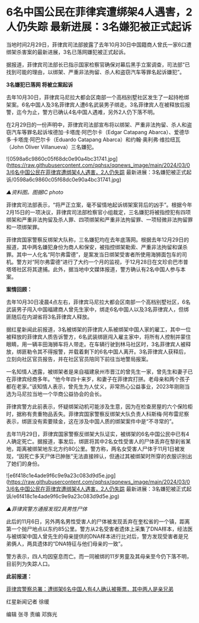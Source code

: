 # 6名中国公民在菲律宾遭绑架4人遇害，2人仍失踪 最新进展：3名嫌犯被正式起诉

当地时间2月29日，菲律宾司法部披露了去年10月30日中国籍商人曾氏一家6口遭绑架杀害案的最新进展，3名已落网嫌犯被正式起诉。

据报道，菲律宾司法部长已指示国家检察官确保对幕后黑手立案调查，司法部“已找到可能的理由，以绑架、严重非法拘留、杀人和盗窃汽车等罪名起诉嫌犯”。

**3名嫌犯已落网 将被立案起诉**

去年10月30日，菲律宾马尼拉大都会区南部一个高档别墅社区发生了一起持枪绑架案。6名中国人及3名菲律宾人遭6名武装男子绑走。3名菲律宾人在被释放后报警，迄今为止，警方已确认4名中国人遇难，另外2人仍下落不明。

在2月29日的一份声明中，菲律宾司法部宣布将以绑架、严重非法拘留、杀人和盗窃汽车等罪名起诉埃德加·卡塔庞·阿巴尔卡（Edgar Catapang
Abarca）、爱德华多·卡塔庞·阿巴尔卡（Eduardo Catapang Abarca）和约翰·奥利弗·维拉纽瓦（John Oliver
Villanueva）三名嫌犯。

![0598a6c9860c05f68dc0e90a4bc31741.jpg](https://raw.githubusercontent.com/qqhsx/qqnews_image/main/2024/03/03/6名中国公民在菲律宾遭绑架4人遇害，2人仍失踪 最新进展：3名嫌犯被正式起诉/0598a6c9860c05f68dc0e90a4bc31741.jpg)

_▲资料图。图据IC photo_

菲律宾司法部表示，“将严正立案，毫不留情地起诉绑架案背后的凶手”。根据今年2月15日的一项决议，菲律宾司法部检察官小组裁定，三名嫌犯将被指控犯有四项绑架和严重非法拘留及杀人罪、四项绑架和严重非法拘留罪、一项轻微非法拘留罪和一项绑架罪。

菲律宾国家警察反绑架大队称，三名嫌犯均在去年底落网。根据去年12月29日的报道，其中两名嫌犯身份为商人和保安，被指控绑架勒索、严重非法拘留和谋杀罪。其中一人化名“阿尔弗雷德”，是案发当日绑架受害者所使用海狮面包车的司机。警方对“阿尔弗雷德”进行了大约一个月的监视，于12月28日在文珍俞巴市普塔塔社区将其逮捕。此外，据当地中文媒体报道，警方确认有2名中国人参与本案。

**案情回顾：**

去年10月30日凌晨4点左右，菲律宾马尼拉大都会区南部一个高档别墅社区，6名武装男子闯入中国福建商人曾先生家中，绑走6名中国人以及3名菲律宾人，但绑匪随后在内湖省将3名菲律宾人释放。

据红星新闻此前报道，3名被绑架的菲律宾人系被绑架中国人家的雇工，其中一位被释放的菲律宾人质告诉警方，6名武装绑匪闯入雇主家中，将所有人控制并蒙住眼睛，用一辆丰田海狮车将人带走。在车辆行驶到林马社区时，3名菲律宾人被释放，绑匪勒令其不得报警，并载着剩下的6名中国人离开。3名菲律宾人获释后，立刻向社区官员报告，并在社区官员陪同下前往当地警局报案。

一名知情人透露，被绑架者是来自福建泉州市晋江的曾先生一家，曾先生和妻子已在菲律宾经商多年。“他今年四十来岁，和妻子在菲律宾打拼。老母亲和两个孩子都在老家。”该知情人表示，曾先生为人仗义，非常热心公益事业，2023年刚刚当选为马尼拉当地一个华商公益协会的会长。

菲律宾警方此前表示，怀疑绑架动机可能涉及生意，因为在检查房屋的六个保险柜时，据称有贵重物品丢失。菲律宾国家警察反绑架大队负责人科斯梅·阿布雷尼察表示，绑匪没有索要赎金，这在涉及中国人质的绑架案件中是“不寻常的”。

去年11月29日，菲律宾国家警察反绑架大队证实，被绑架的6名中国公民中已有4人确定死亡。据报道，事发后，绑匪将其中2名女性受害人的尸体丢弃在黎刹省某地，距离被绑架地东北方约80公里。警方称，两名女受害人尸体于11月1日被发现，“因死亡多天尸体已肿胀”无法直接辨认，但通过其被绑架时所穿的衣服识别出了她们的身份。

![e6f418c1e4ade9f6c9e9a23c083d9d5e.jpg](https://raw.githubusercontent.com/qqhsx/qqnews_image/main/2024/03/03/6名中国公民在菲律宾遭绑架4人遇害，2人仍失踪 最新进展：3名嫌犯被正式起诉/e6f418c1e4ade9f6c9e9a23c083d9d5e.jpg)

_▲菲律宾警方通报发现2具男性尸体_

此后的11月6日，另外两名男性受害人的尸体被发现丢弃在奎松省的一个镇，距离第一个抛尸地点以东约85公里。警方从2名受害者遗体上采集了DNA样本，经法医与被绑架中国人曾先生的母亲提供的DNA样本进行比对后，警方发现受害者是兄弟俩人，两具遗体的“DNA特征与他们母亲的一致”。

警方表示，四人均因窒息而亡。而一同被绑的11岁男童及其母亲至今仍下落不明，目前列为失踪人口。

**此前报道：**

[菲律宾警察总署：遭绑架6名中国人有4人确认被撕票，其中两人是亲兄弟
](https://news.qq.com/rain/a/20231130A02CZO00)

红星新闻记者 徐缓

编辑 张寻 责编 邓旆光

